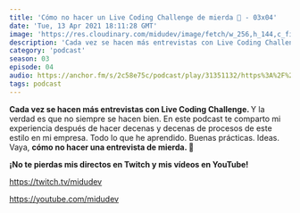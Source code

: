 ```yaml
---
title: 'Cómo no hacer un Live Coding Challenge de mierda 💩 - 03x04'
date: 'Tue, 13 Apr 2021 18:11:28 GMT'
image: 'https://res.cloudinary.com/midudev/image/fetch/w_256,h_144,c_fill,f_auto/https://d3t3ozftmdmh3i.cloudfront.net/production/podcast_uploaded_episode/7340239/7340239-1618337497441-7002d9fa65ded.jpg'
description: 'Cada vez se hacen más entrevistas con Live Coding Challenge. Y la verdad es que no siempre se hacen bien. En este podcast te comparto mi experiencia después de hacer decenas y dece'
category: 'podcast'
season: 03
episode: 04
audio: https://anchor.fm/s/2c58e75c/podcast/play/31351132/https%3A%2F%2Fd3ctxlq1ktw2nl.cloudfront.net%2Fstaging%2F2021-3-13%2F49b78646-a68f-43f7-f353-3bd30d277edd.m4a
tags: podcast
---
```


<p><strong>Cada vez se hacen más entrevistas con Live Coding Challenge. </strong>Y la verdad es que no siempre se hacen bien. En este podcast te comparto mi experiencia después de hacer decenas y decenas de procesos de este estilo en mi empresa. Todo lo que he aprendido. Buenas prácticas. Ideas. Vaya, <strong>cómo no hacer una entrevista de mierda. 🤣</strong></p>
<p><strong>¡No te pierdas mis directos en Twitch y mis vídeos en YouTube!</strong></p>
<p><a href="https://twitch.tv/midudev">https://twitch.tv/midudev</a></p>
<p><a href="https://youtube.com/midudev">https://youtube.com/midudev</a></p>

